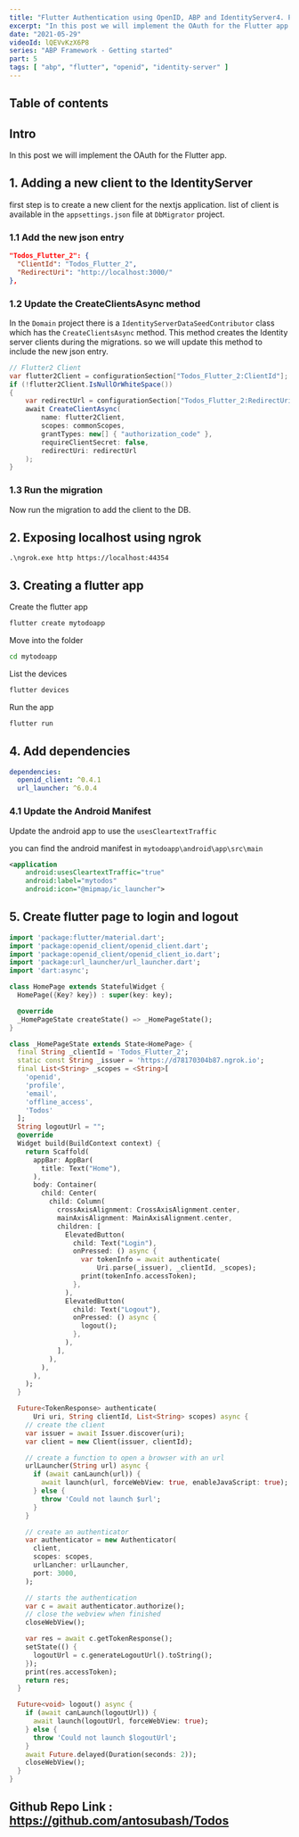 ```yaml
---
title: "Flutter Authentication using OpenID, ABP and IdentityServer4. Part 5"
excerpt: "In this post we will implement the OAuth for the Flutter app."
date: "2021-05-29"
videoId: lQEVvKzX6P8
series: "ABP Framework - Getting started"
part: 5
tags: [ "abp", "flutter", "openid", "identity-server" ]
---
```

## Table of contents

## Intro

In this post we will implement the OAuth for the Flutter app.

## 1. Adding a new client to the IdentityServer

first step is to create a new client for the nextjs application. list of client is available in the `appsettings.json` file at `DbMigrator` project.

### 1.1 Add the new json entry

```json
"Todos_Flutter_2": {
  "ClientId": "Todos_Flutter_2",
  "RedirectUri": "http://localhost:3000/"
},
```

### 1.2 Update the CreateClientsAsync method

In the `Domain` project there is a `IdentityServerDataSeedContributor` class which has the `CreateClientsAsync` method. This method creates the Identity server clients during the migrations. so we will update this method to include the new json entry.

```cs
// Flutter2 Client
var flutter2Client = configurationSection["Todos_Flutter_2:ClientId"];
if (!flutter2Client.IsNullOrWhiteSpace())
{
    var redirectUrl = configurationSection["Todos_Flutter_2:RedirectUri"];
    await CreateClientAsync(
        name: flutter2Client,
        scopes: commonScopes,
        grantTypes: new[] { "authorization_code" },
        requireClientSecret: false,
        redirectUri: redirectUrl
    );
}
```

### 1.3 Run the migration

Now run the migration to add the client to the DB.

## 2. Exposing localhost using ngrok

`.\ngrok.exe http https://localhost:44354`

## 3. Creating a flutter app

Create the flutter app

```bash
flutter create mytodoapp
```

Move into the folder

```bash
cd mytodoapp
```

List the devices

```bash
flutter devices
```

Run the app

```bash
flutter run
```

## 4. Add dependencies

```yaml
dependencies:
  openid_client: ^0.4.1
  url_launcher: ^6.0.4
```

### 4.1 Update the Android Manifest

Update the android app to use the `usesCleartextTraffic`

you can find the android manifest in `mytodoapp\android\app\src\main`

```xml
<application
    android:usesCleartextTraffic="true"
    android:label="mytodos"
    android:icon="@mipmap/ic_launcher">
```

## 5. Create flutter page to login and logout

```dart
import 'package:flutter/material.dart';
import 'package:openid_client/openid_client.dart';
import 'package:openid_client/openid_client_io.dart';
import 'package:url_launcher/url_launcher.dart';
import 'dart:async';

class HomePage extends StatefulWidget {
  HomePage({Key? key}) : super(key: key);

  @override
  _HomePageState createState() => _HomePageState();
}

class _HomePageState extends State<HomePage> {
  final String _clientId = 'Todos_Flutter_2';
  static const String _issuer = 'https://d78170304b87.ngrok.io';
  final List<String> _scopes = <String>[
    'openid',
    'profile',
    'email',
    'offline_access',
    'Todos'
  ];
  String logoutUrl = "";
  @override
  Widget build(BuildContext context) {
    return Scaffold(
      appBar: AppBar(
        title: Text("Home"),
      ),
      body: Container(
        child: Center(
          child: Column(
            crossAxisAlignment: CrossAxisAlignment.center,
            mainAxisAlignment: MainAxisAlignment.center,
            children: [
              ElevatedButton(
                child: Text("Login"),
                onPressed: () async {
                  var tokenInfo = await authenticate(
                      Uri.parse(_issuer), _clientId, _scopes);
                  print(tokenInfo.accessToken);
                },
              ),
              ElevatedButton(
                child: Text("Logout"),
                onPressed: () async {
                  logout();
                },
              ),
            ],
          ),
        ),
      ),
    );
  }

  Future<TokenResponse> authenticate(
      Uri uri, String clientId, List<String> scopes) async {
    // create the client
    var issuer = await Issuer.discover(uri);
    var client = new Client(issuer, clientId);

    // create a function to open a browser with an url
    urlLauncher(String url) async {
      if (await canLaunch(url)) {
        await launch(url, forceWebView: true, enableJavaScript: true);
      } else {
        throw 'Could not launch $url';
      }
    }

    // create an authenticator
    var authenticator = new Authenticator(
      client,
      scopes: scopes,
      urlLancher: urlLauncher,
      port: 3000,
    );

    // starts the authentication
    var c = await authenticator.authorize();
    // close the webview when finished
    closeWebView();

    var res = await c.getTokenResponse();
    setState(() {
      logoutUrl = c.generateLogoutUrl().toString();
    });
    print(res.accessToken);
    return res;
  }

  Future<void> logout() async {
    if (await canLaunch(logoutUrl)) {
      await launch(logoutUrl, forceWebView: true);
    } else {
      throw 'Could not launch $logoutUrl';
    }
    await Future.delayed(Duration(seconds: 2));
    closeWebView();
  }
}
```

## Github Repo Link : https://github.com/antosubash/Todos
